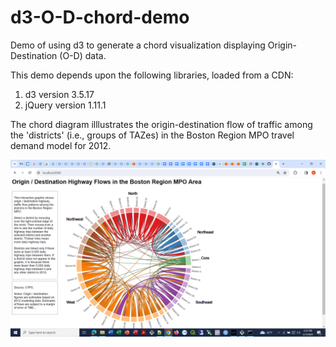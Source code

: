 # d3-O-D-chord-demo
Demo of using d3 to generate a chord visualization displaying Origin-Destination (O-D) data.

This demo depends upon the following libraries, loaded from a CDN:
  1. d3 version 3.5.17
  2. jQuery version 1.11.1
  
The chord diagram illlustrates the origin-destination flow of traffic among the 
'districts' \(i.e., groups of TAZes\) in the Boston Region MPO travel demand model for 2012.

<img src="img/o-d-screenshot.png">